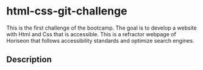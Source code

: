 # html-css-git-challenge
This is the first challenge of the bootcamp. The goal is to develop a website with Html and Css that is accessible. This is a refractor webpage of Horiseon that follows accessibility standards and optimize search engines.
## Description
